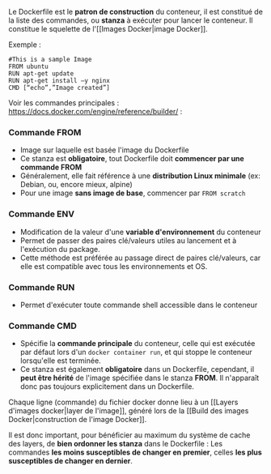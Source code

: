 
Le Dockerfile est le **patron de construction** du conteneur, il est constitué de la liste des commandes, ou **stanza** à exécuter pour lancer le conteneur.
Il constitue le squelette de l'[[Images Docker|image Docker]].

Exemple :

```docker
#This is a sample Image 
FROM ubuntu 
RUN apt-get update 
RUN apt-get install –y nginx 
CMD [“echo”,”Image created”]
```

Voir les commandes principales : https://docs.docker.com/engine/reference/builder/ :

### Commande FROM

- Image sur laquelle est basée l'image du Dockerfile
- Ce stanza est **obligatoire**, tout Dockerfile doit **commencer par une commande FROM**
- Généralement, elle fait référence à une **distribution Linux minimale** (ex: Debian, ou, encore mieux, alpine)
- Pour une image **sans image de base**, commencer par ``FROM scratch``

### Commande ENV

- Modification de la valeur d'une **variable d'environnement** du conteneur
- Permet de passer des paires clé/valeurs utiles au lancement et à l'exécution du package.
- Cette méthode est préférée au passage direct de paires clé/valeurs, car elle est compatible avec tous les environnements et OS.

### Commande RUN

- Permet d'exécuter toute commande shell accessible dans le conteneur

### Commande CMD

- Spécifie la **commande principale** du conteneur, celle qui est exécutée par défaut lors d'un ``docker container run``, et qui stoppe le conteneur lorsqu'elle est terminée.
- Ce stanza est également **obligatoire** dans un Dockerfile, cependant, il **peut être hérité** de l'image spécifiée dans le stanza **FROM**. Il n'apparaît donc pas toujours explicitement dans un Dockerfile.


Chaque ligne (commande) du fichier docker donne lieu à un [[Layers d'images docker|layer de l'image]], généré lors de la [[Build des images Docker|construction de l'image Docker]].

Il est donc important, pour bénéficier au maximum du système de cache des layers, de **bien ordonner les stanza** dans le Dockerfile :
Les commandes **les moins susceptibles de changer en premier**, celles **les plus susceptibles de changer en dernier**.